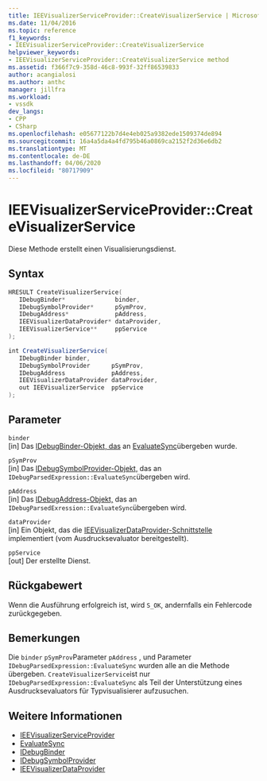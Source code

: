 ```yaml
---
title: IEEVisualizerServiceProvider::CreateVisualizerService | Microsoft Docs
ms.date: 11/04/2016
ms.topic: reference
f1_keywords:
- IEEVisualizerServiceProvider::CreateVisualizerService
helpviewer_keywords:
- IEEVisualizerServiceProvider::CreateVisualizerService method
ms.assetid: f366f7c9-358d-46c8-993f-32ff86539833
author: acangialosi
ms.author: anthc
manager: jillfra
ms.workload:
- vssdk
dev_langs:
- CPP
- CSharp
ms.openlocfilehash: e05677122b7d4e4eb025a9382ede1509374de894
ms.sourcegitcommit: 16a4a5da4a4fd795b46a0869ca2152f2d36e6db2
ms.translationtype: MT
ms.contentlocale: de-DE
ms.lasthandoff: 04/06/2020
ms.locfileid: "80717909"
---
```

# <a name="ieevisualizerserviceprovidercreatevisualizerservice"></a>IEEVisualizerServiceProvider::CreateVisualizerService
Diese Methode erstellt einen Visualisierungsdienst.

## <a name="syntax"></a>Syntax

```cpp
HRESULT CreateVisualizerService(
   IDebugBinder*              binder,
   IDebugSymbolProvider*      pSymProv,
   IDebugAddress*             pAddress,
   IEEVisualizerDataProvider* dataProvider,
   IEEVisualizerService**     ppService
);
```

```csharp
int CreateVisualizerService(
   IDebugBinder binder,
   IDebugSymbolProvider      pSymProv,
   IDebugAddress             pAddress,
   IEEVisualizerDataProvider dataProvider,
   out IEEVisualizerService  ppService
);
```

## <a name="parameters"></a>Parameter
`binder`\
[in] Das [IDebugBinder-Objekt, das](../../../extensibility/debugger/reference/idebugbinder.md) an [EvaluateSync](../../../extensibility/debugger/reference/idebugparsedexpression-evaluatesync.md)übergeben wurde.

`pSymProv`\
[in] Das [IDebugSymbolProvider-Objekt,](../../../extensibility/debugger/reference/idebugsymbolprovider.md) das an `IDebugParsedExpression::EvaluateSync`übergeben wird.

`pAddress`\
[in] Das [IDebugAddress-Objekt,](../../../extensibility/debugger/reference/idebugaddress.md) das an `IDebugParsedExression::EvaluateSync`übergeben wird.

`dataProvider`\
[in] Ein Objekt, das die [IEEVisualizerDataProvider-Schnittstelle](../../../extensibility/debugger/reference/ieevisualizerdataprovider.md) implementiert (vom Ausdrucksevaluator bereitgestellt).

`ppService`\
[out] Der erstellte Dienst.

## <a name="return-value"></a>Rückgabewert
 Wenn die Ausführung erfolgreich ist, wird `S_OK`, andernfalls ein Fehlercode zurückgegeben.

## <a name="remarks"></a>Bemerkungen
 Die `binder` `pSymProv`Parameter `pAddress` , und Parameter `IDebugParsedExpression::EvaluateSync` wurden alle an die Methode übergeben. `CreateVisualizerService`ist nur `IDebugParsedExpression::EvaluateSync` als Teil der Unterstützung eines Ausdrucksevaluators für Typvisualisierer aufzusuchen.

## <a name="see-also"></a>Weitere Informationen
- [IEEVisualizerServiceProvider](../../../extensibility/debugger/reference/ieevisualizerserviceprovider.md)
- [EvaluateSync](../../../extensibility/debugger/reference/idebugparsedexpression-evaluatesync.md)
- [IDebugBinder](../../../extensibility/debugger/reference/idebugbinder.md)
- [IDebugSymbolProvider](../../../extensibility/debugger/reference/idebugsymbolprovider.md)
- [IEEVisualizerDataProvider](../../../extensibility/debugger/reference/ieevisualizerdataprovider.md)
